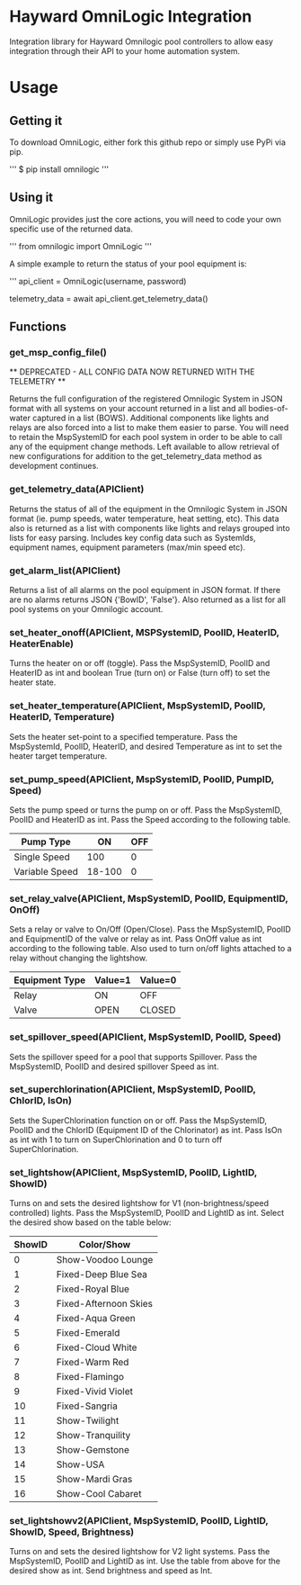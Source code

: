 # Hayward OmniLogic Integration
Integration library for Hayward Omnilogic pool controllers to allow easy integration through their API to your home automation system.

# Usage

## Getting it

To download OmniLogic, either fork this github repo or simply use PyPi via pip.

'''
$ pip install omnilogic
'''

## Using it

OmniLogic provides just the core actions, you will need to code your own specific use of the returned data.

'''
from omnilogic import OmniLogic
'''

A simple example to return the status of your pool equipment is:

'''
api_client = OmniLogic(username, password)

telemetry_data = await api_client.get_telemetry_data()


## Functions

### get_msp_config_file()

** DEPRECATED - ALL CONFIG DATA NOW RETURNED WITH THE TELEMETRY **

Returns the full configuration of the registered Omnilogic System in JSON format with all systems on your account returned in a list and all bodies-of-water captured in a list (BOWS). Additional components like lights and relays are also forced into a list to make them easier to parse. You will need to retain the MspSystemID for each pool system in order to be able to call any of the equipment change methods. Left available to allow retrieval of new configurations for addition to the get_telemetry_data method as development continues.

### get_telemetry_data(APIClient)

Returns the status of all of the equipment in the Omnilogic System in JSON format (ie. pump speeds, water temperature, heat setting, etc). This data also is returned as a list with components like lights and relays grouped into lists for easy parsing. Includes key config data such as SystemIds, equipment names, equipment parameters (max/min speed etc).

### get_alarm_list(APIClient)

Returns a list of all alarms on the pool equipment in JSON format. If there are no alarms returns JSON {'BowID', 'False'}. Also returned as a list for all pool systems on your Omnilogic account.

### set_heater_onoff(APIClient, MSPSystemID, PoolID, HeaterID, HeaterEnable)

Turns the heater on or off (toggle). Pass the MspSystemID, PoolID and HeaterID as int and boolean True (turn on) or False (turn off) to set the heater state.

### set_heater_temperature(APIClient, MspSystemID, PoolID, HeaterID, Temperature)

Sets the heater set-point to a specified temperature. Pass the MspSystemId, PoolID, HeaterID, and desired Temperature as int to set the heater target temperature.

### set_pump_speed(APIClient, MspSystemID, PoolID, PumpID, Speed)

Sets the pump speed or turns the pump on or off. Pass the MspSystemID, PoolID and HeaterID as int. Pass the Speed according to the following table.

|Pump Type|ON|OFF|
|---------|--|---|
|Single Speed|100|0|
|Variable Speed|18-100|0|

### set_relay_valve(APIClient, MspSystemID, PoolID, EquipmentID, OnOff)

Sets a relay or valve to On/Off (Open/Close). Pass the MspSystemID, PoolID and EquipmentID of the valve or relay as int. Pass OnOff value as int according to the following table. Also used to turn on/off lights attached to a relay without changing the lightshow.

|Equipment Type|Value=1|Value=0|
|--------------|-------|-------|
|Relay|ON|OFF|
|Valve|OPEN|CLOSED|

### set_spillover_speed(APIClient, MspSystemID, PoolID, Speed)

Sets the spillover speed for a pool that supports Spillover. Pass the MspSystemID, PoolID and desired spillover Speed as int.

### set_superchlorination(APIClient, MspSystemID, PoolID, ChlorID, IsOn)

Sets the SuperChlorination function on or off. Pass the MspSystemID, PoolID and the ChlorID (Equipment ID of the Chlorinator) as int. Pass IsOn as int with 1 to turn on SuperChlorination and 0 to turn off SuperChlorination.

### set_lightshow(APIClient, MspSystemID, PoolID, LightID, ShowID)

Turns on and sets the desired lightshow for V1 (non-brightness/speed controlled) lights. Pass the MspSystemID, PoolID and LightID as int. Select the desired show based on the table below:

|ShowID|Color/Show|
|------|----------|
|0|Show-Voodoo Lounge|
|1|Fixed-Deep Blue Sea|
|2|Fixed-Royal Blue|
|3|Fixed-Afternoon Skies|
|4|Fixed-Aqua Green|
|5|Fixed-Emerald|
|6|Fixed-Cloud White|
|7|Fixed-Warm Red|
|8|Fixed-Flamingo|
|9|Fixed-Vivid Violet|
|10|Fixed-Sangria|
|11|Show-Twilight|
|12|Show-Tranquility|
|13|Show-Gemstone|
|14|Show-USA|
|15|Show-Mardi Gras|
|16|Show-Cool Cabaret|

### set_lightshowv2(APIClient, MspSystemID, PoolID, LightID, ShowID, Speed, Brightness)

Turns on and sets the desired lightshow for V2 light systems. Pass the MspSystemID, PoolID and LightID as int. Use the table from above for the desired show as int. Send brightness and speed as Int.

